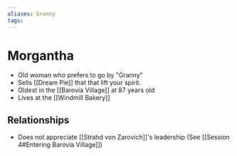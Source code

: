 ```yaml
---
aliases: Granny
tags: 
---
```


# Morgantha

- Old woman who prefers to go by "Granny"
- Sells [[Dream Pie]] that that lift your spirit.
- Oldest in the [[Barovia Village]] at 87 years old
- Lives at the [[Windmill Bakery]]

## Relationships

- Does not appreciate [[Strahd von Zarovich]]'s leadership (See [[Session 4#Entering Barovia Village]])
